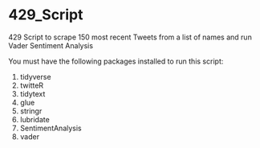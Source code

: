 # 429_Script
429 Script to scrape 150 most recent Tweets from a list of names and run Vader Sentiment Analysis

You must have the following packages installed to run this script:
1. tidyverse
2. twitteR
3. tidytext
4. glue
5. stringr
6. lubridate
7. SentimentAnalysis
8. vader
